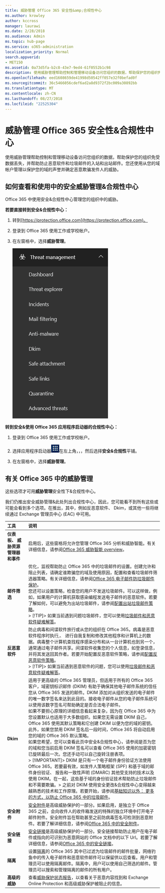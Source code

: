 ```yaml
---
title: 威胁管理 Office 365 安全性&amp;合规性中心
ms.author: krowley
author: kccross
manager: laurawi
ms.date: 2/28/2018
ms.audience: Admin
ms.topic: hub-page
ms.service: o365-administration
localization_priority: Normal
search.appverid:
- MET150
ms.assetid: 0a73d5fa-b2c8-43e7-9ed4-61f0552b1c98
description: 使用威胁管理帮助控制和管理移动设备访问您组织的数据，帮助保护您的组织免受数据丢失，并帮助防止恶意软件和垃圾邮件的入站和出站邮件。您还使用从您的域帐户管理以保护您的域的声誉并确定恶意欺骗发件人的威胁。
ms.openlocfilehash: eed1608659de41998d50542ff057e32f0befad0f
ms.sourcegitcommit: 36c5466056cdef6ad2a8d9372f2bc009a30892bb
ms.translationtype: MT
ms.contentlocale: zh-CN
ms.lasthandoff: 08/27/2018
ms.locfileid: "22525304"
---
```

# <a name="threat-management-in-the-office-365-security-amp-compliance-center"></a>威胁管理 Office 365 安全性&amp;合规性中心

使用威胁管理帮助控制和管理移动设备访问您组织的数据，帮助保护您的组织免受数据丢失，并帮助防止恶意软件和垃圾邮件的入站和出站邮件。您还使用从您的域帐户管理以保护您的域的声誉并确定恶意欺骗发件人的威胁。
  
## <a name="how-to-view-and-use-threat-management-in-the-security-amp-compliance-center"></a>如何查看和使用中的安全威胁管理&amp;合规性中心

Office 365 中使用安全&amp;合规性中心管理您的组织中的威胁。
  
 **若要直接转到安全&amp;合规性中心：**
  
1. 转到[https://protection.office.com](https://protection.office.com)。
    
2. 登录到 Office 365 使用工作或学校帐户。
    
3. 在左窗格中，选择**威胁管理**。
    
    ![Office 365 安全性&amp;合规性中心威胁管理菜单](media/dca29ff2-ad6d-4c27-becb-b5947268d55a.png)
  
 **转到安全&amp;使用 Office 365 应用程序启动器的合规性中心：**
  
1. 登录到 Office 365 使用工作或学校帐户。
    
2. 选择应用程序启动器![Office 365 中的应用程序启动器图标](media/7502f4ec-3c9a-435d-a7b4-b9cda85189a7.png)在左上角，，，然后选择**安全&amp;合规性**平铺。 
    
3. 在左窗格中，选择**威胁管理**。
    
## <a name="about-threat-management-in-office-365"></a>有关 Office 365 中的威胁管理

这些选项才可用**威胁管理**安全性下&amp;合规性中心。 
  
我们仍推出安全威胁管理&amp;此处列出合规性中心，因此，您可能看不到所有这些或可能会看到多个选项。在推出，其中，例如反恶意软件、 Dkim，或其他一些将继续通过 Exchange 管理员中心 (EAC) 中可用。
  
|**工具**|**说明**|
|:-----|:-----|
|**仪表板、 威胁资源管理器和事件** <br/> |启用后，这些窗格将允许您管理 Office 365 分析和威胁智能。有关详细信息，请参阅[Office 365 威胁智能 overview](office-365-ti.md)。<br/> |
|**邮件筛选** <br/> |优化，监视帮助防止 Office 365 中的垃圾邮件的设置。创建允许和阻止列表，请确定谁欺骗您的域及使用原因，配置和查看垃圾邮件筛选器策略。有关详细信息，请参阅[Office 365 电子邮件防垃圾邮件保护](anti-spam-protection.md)。<br/> 您还可以设置策略，检查您的用户不发送垃圾邮件。可以这样做，例如，如果用户的计算机获取感染编程发送电子邮件的恶意软件。若要了解如何，可以避免为出站垃圾邮件，请参阅[配置出站垃圾邮件策略](https://technet.microsoft.com/library/jj200737%28v=exchg.150%29.aspx)。<br/> > [!TIP]> 如果当前遇到问题垃圾邮件，您可以使用[垃圾邮件和恶意软件疑难解答](https://configure.office.com/Scenario.aspx?sid=73)。           |
|**反恶意软件** <br/> |防止病毒和间谍软件旅行或从您的组织在 Office 365。病毒是恶意软件程序时执行,、 进行自我复制和修改其他程序和计算机上的数据。病毒整个计算机查找程序感染分布和从一台计算机也到另一个，通常通过电子邮件共享。间谍软件收集您的个人信息，如登录信息，并将其发送回其作者。若要开始配置反恶意软件策略，请参阅[配置反恶意软件策略](https://technet.microsoft.com/library/jj200745%28v=exchg.150%29.aspx)。<br/> > [!TIP]> 如果当前遇到恶意软件的问题，您可以使用[垃圾邮件和恶意软件疑难解答](https://configure.office.com/Scenario.aspx?sid=73)。           |
|**Dkim** <br/> |适用于更高级的 Office 365 管理员，但适用于所有的 Office 365 客户，域密钥标识邮件 (DKIM) 有助于确保其他电子邮件系统的信任您从 Office 365 发送的邮件。DKIM 添加对从组织发送的电子邮件的唯一数字签名来达到此目的。接收电子邮件从您的电子邮件系统可以使用该数字签名可帮助确定是否合法电子邮件。<br/> 如果不要担心原理的详细信息看起来复杂，因为在 Office 365 中为您设置默认也适用于大多数组织。如果您无需设置 DKIM 自己，Office 365 使用其默认策略和它创建 DKIM 以便为您的域的密钥。此外，如果您禁用 DKIM 签名后一段时间，Office 365 将自动启用您的域的 Office 365 默认策略。<br/> 如果您希望，您可以查看此页中安全&amp;合规性中心，请参阅是否为您的域和您当前启用 DKIM 签名可以查看 Office 365 使用的加密密钥已旋转最后一次。您还手动可以自己旋转注册表项。<br/> > [!IMPORTANT]> DKIM 是只有一个电子邮件身份验证方法使用 Office 365。若要最有效，如发件人策略框架 (SPF) 和基于域的邮件身份验证、 报告和一致性声明 (DMARC) 其他受支持的技术以及使用 DKIM。在一起，这些基于域的身份验证技术帮助防止垃圾邮件和不需要欺骗。> 之前对 DKIM 使用安全更改&amp;合规性中心变得越来越熟悉的技术和工作原理。若要开始，请参阅[基础知识以外： 更多的方式，以防止 Office 365 中的垃圾邮件](anti-spam-protection.md#BeyondBasics)。           |
|**安全附件** <br/> |[安全附件](atp-safe-attachments.md)是高级威胁保护的一部分。如果启用，是独立于 Office 365 之前，会向收件人的收件箱发送的特殊的独立环境中打开电子邮件附件。安全附件旨在帮助甚至之前防病毒签名可检测到恶意附件。若要了解详细信息，请参阅[Office 365 中的安全附件](atp-safe-attachments.md)。<br/> |
|**安全链接** <br/> |[安全链接](atp-safe-links.md)是高级威胁保护的一部分。安全链接帮助防止用户在电子邮件或指向的可识别为恶意网站的 Office 文档中的以下 Url。若要了解详细信息，请参阅[Office 365 中的安全链接](atp-safe-links.md)。<br/> |
|**隔离** <br/> |设置[隔离](http://go.microsoft.com/fwlink/p/?LinkID=809005)的 Office 365 其中已过滤为垃圾邮件的邮件批量，网络钓鱼中的传入电子邮件和恶意软件邮件可以保留供以后查看。用户和管理员可以使用隔离邮件。隔离中，用户可以使用自己筛选的邮件。管理员可以搜索和管理隔离的邮件的所有用户。<br/> |
|**高级的威胁** <br/> |查看[威胁保护状态报告](https://support.office.com/article/View-the-reports-for-Advanced-Threat-Protection-E47E838C-D99E-4C0B-B9AA-E66C4FAE902F#advancedthreats)，以查看关于恶意内容找到和 Exchange Online Protection 和高级威胁保护被阻止的信息。  <br/> |
   

